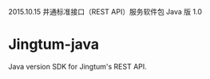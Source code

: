 
2015.10.15
井通标准接口（REST API）服务软件包 Java 版 1.0

# Jingtum-java
Java version SDK for Jingtum's REST API.
